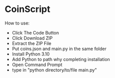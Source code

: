 # CoinScript

How to use:
- Click The Code Button
- Click Download ZIP
- Extract the ZIP File
- Put coins.json and main.py in the same folder
- Install Python 3.10
- Add Python to path why completing installation
- Open Command Prompt
- type in "python directory/to/file main.py"
